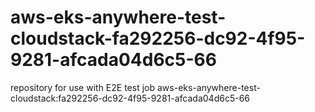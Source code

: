 # aws-eks-anywhere-test-cloudstack-fa292256-dc92-4f95-9281-afcada04d6c5-66
repository for use with E2E test job aws-eks-anywhere-test-cloudstack:fa292256-dc92-4f95-9281-afcada04d6c5-66
